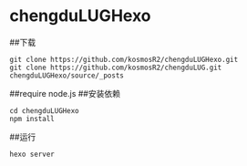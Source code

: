 # chengduLUGHexo
##下载

	git clone https://github.com/kosmosR2/chengduLUGHexo.git
	git clone https://github.com/kosmosR2/chengduLUG.git chengduLUGHexo/source/_posts

##require
node.js
##安装依赖

	cd chengduLUGHexo 
	npm install

##运行

	hexo server

